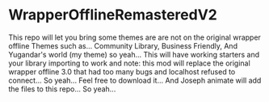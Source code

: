 # WrapperOfflineRemasteredV2
This repo will let you bring some themes are are not on the original wrapper offline Themes such as... Community Library, Business Friendly, And Yugandar's world (my theme) so yeah... This will have working starters and your library importing to work and note: this mod will replace the original wrapper offline 3.0 that had too many bugs and localhost refused to connect... So yeah... Feel free to download it... And Joseph animate will add the files to this repo... So yeah... 
